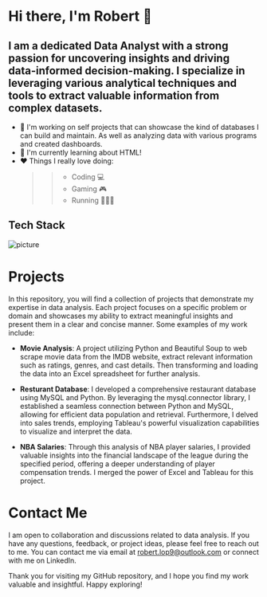 # Hi there, I'm **Robert** 👋 <br> 
## I am a dedicated **Data Analyst** with a strong passion for uncovering insights and driving data-informed decision-making. I specialize in leveraging various analytical techniques and tools to extract valuable information from complex datasets. <br>

* 🔭 I'm working on self projects that can showcase the kind of databases I can build and maintain. As well as analyzing data with various programs and created dashboards. 
* 🌱 I'm currently learning about HTML!
* ❤️ Things I really love doing:
    >> - Coding 💻
    >> - Gaming 🎮
    >> - Running 🏃🏻‍♂️

## Tech Stack 

![picture]("C:\Users\rober\OneDrive\Documents\GitHub\robmanpacman\techstack.png")


# Projects
In this repository, you will find a collection of projects that demonstrate my expertise in data analysis. Each project focuses on a specific problem or domain and showcases my ability to extract meaningful insights and present them in a clear and concise manner. Some examples of my work include:<br/>
 - **Movie Analysis**: A project utilizing Python and Beautiful Soup to web scrape movie data from the IMDB website, extract relevant information such as ratings, genres, and cast details. Then transforming and loading the data into an Excel spreadsheet for further analysis.
    
- **Resturant Database**: I developed a comprehensive restaurant database using MySQL and Python. By leveraging the mysql.connector library, I established a seamless connection between Python and MySQL, allowing for efficient data population and retrieval. Furthermore, I delved into sales trends, employing Tableau's powerful visualization capabilities to visualize and interpret the data.

- **NBA Salaries**: Through this analysis of NBA player salaries, I provided valuable insights into the financial landscape of the league during the specified period, offering a deeper understanding of player compensation trends. I merged the power of Excel and Tableau for this project.

# Contact Me <br/>
I am open to collaboration and discussions related to data analysis. If you have any questions, feedback, or project ideas, please feel free to reach out to me. You can contact me via email at robert.lop9@outlook.com or connect with me on LinkedIn.

Thank you for visiting my GitHub repository, and I hope you find my work valuable and insightful. Happy exploring!


<!--
**Robmanpacman/robmanpacman** is a ✨ _special_ ✨ repository because its `README.md` (this file) appears on your GitHub profile.

Here are some ideas to get you started:

- 🔭 I’m currently working on ...
- 🌱 I’m currently learning ...
- 👯 I’m looking to collaborate on ...
- 🤔 I’m looking for help with ...
- 💬 Ask me about ...
- 📫 How to reach me: ...
- 😄 Pronouns: ...
- ⚡ Fun fact: ...
-->
